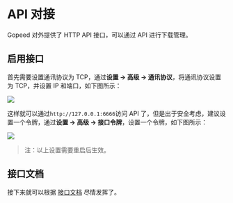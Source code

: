 # API 对接

Gopeed 对外提供了 HTTP API 接口，可以通过 API 进行下载管理。

## 启用接口

首先需要设置通讯协议为 TCP，通过**设置 -> 高级 -> 通讯协议**，将通讯协议设置为 TCP，并设置 IP 和端口，如下图所示：

![](/develop/set-port.png)

这样就可以通过`http://127.0.0.1:6666`访问 API 了，但是出于安全考虑，建议设置一个令牌，通过**设置 -> 高级 -> 接口令牌**，设置一个令牌，如下图所示：

![](/develop/set-token.png)

> 注：以上设置需要重启后生效。

## 接口文档

接下来就可以根据 [接口文档](api.html) 尽情发挥了。
